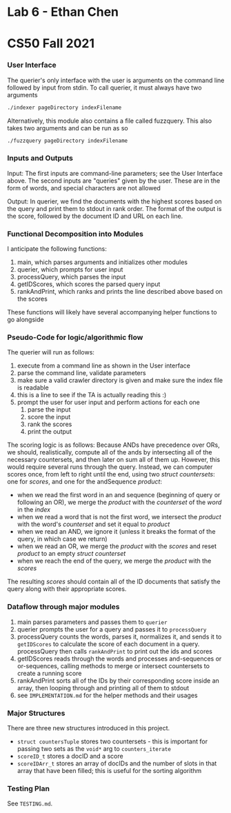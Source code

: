# Lab 6 - Ethan Chen
# CS50 Fall 2021

### User Interface

The querier's only interface with the user is arguments on the command line followed by input from stdin. To call querier, it must always have two arguments

```bash
./indexer pageDirectory indexFilename
```

Alternatively, this module also contains a file called fuzzquery. This also takes two arguments and can be run as so

```bash
./fuzzquery pageDirectory indexFilename
```

### Inputs and Outputs

Input: The first inputs are command-line parameters; see the User Interface above. The second inputs are "queries" given by the user. These are in the form of words, and special characters are not allowed

Output: In querier, we find the documents with the highest scores based on the query and print them to stdout in rank order. The format of the output is the score, followed by the document ID and URL on each line.

### Functional Decomposition into Modules

I anticipate the following functions:

1. main, which parses arguments and initializes other modules
2. querier, which prompts for user input
3. processQuery, which parses the input
4. getIDScores, which scores the parsed query input
5. rankAndPrint, which ranks and prints the line described above based on the scores

These functions will likely have several accompanying helper functions to go alongside

### Pseudo-Code for logic/algorithmic flow

The querier will run as follows:

1. execute from a command line as shown in the User interface
2. parse the command line, validate parameters
3. make sure a valid crawler directory is given and make sure the index file is readable
4. this is a line to see if the TA is actually reading this :)
5. prompt the user for user input and perform actions for each one
    1. parse the input
    2. score the input
    3. rank the scores
    3. print the output

The scoring logic is as follows:
Because ANDs have precedence over ORs, we should, realistically, compute all of the ands by intersecting all of the necessary countersets, and then later on sum all of them up. However, this would require several runs through the query. Instead, we can computer scores once, from left to right until the end, using two _struct countersets_: one for _scores_, and one for the andSequence _product_:

- when we read the first word in an and sequence (beginning of query or following an OR), we merge the _product_ with the _counterset_ of the _word_ in the _index_
- when we read a word that is not the first word, we intersect the _product_ with the word's _counterset_ and set it equal to _product_
- when we read an AND, we ignore it (unless it breaks the format of the query, in which case we return)
- when we read an OR, we merge the _product_ with the _scores_ and reset _product_ to an empty _struct counterset_
- when we reach the end of the query, we merge the _product_ with the _scores_

The resulting _scores_ should contain all of the ID documents that satisfy the query along with their appropriate scores.


### Dataflow through major modules

1. main parses parameters and passes them to `querier`
2. querier prompts the user for a query and passes it to `processQuery`
3. processQuery counts the words, parses it, normalizes it, and sends it to `getIDScores` to calculate the score of each document in a query. processQuery then calls `rankAndPrint` to print out the ids and scores
4. getIDScores reads through the words and processes and-sequences or or-sequences, calling methods to merge or intersect countersets to create a running score
5. rankAndPrint sorts all of the IDs by their corresponding score inside an array, then looping through and printing all of them to stdout
3. see `IMPLEMENTATION.md` for the helper methods and their usages

### Major Structures

There are three new structures introduced in this project.

* `struct countersTuple` stores two countersets - this is important for passing two sets as the `void*` arg to `counters_iterate`
* `scoreID_t` stores a docID and a score
* `scoreIDArr_t` stores an array of docIDs and the number of slots in that array that have been filled; this is useful for the sorting algorithm

### Testing Plan

See `TESTING.md`.
